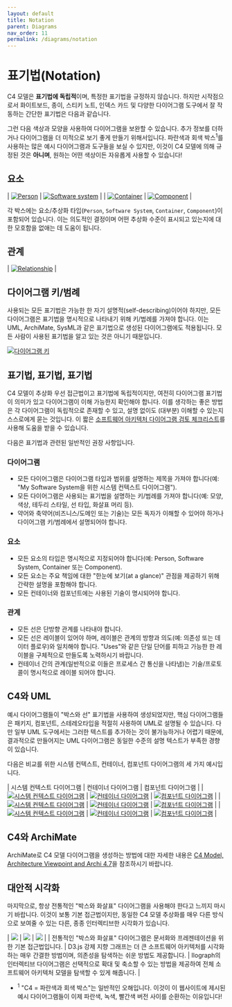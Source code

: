 ```yaml
---
layout: default
title: Notation
parent: Diagrams
nav_order: 11
permalink: /diagrams/notation
---
```


# 표기법(Notation)

C4 모델은 **표기법에 독립적**이며, 특정한 표기법을 규정하지 않습니다. 하지만 시작점으로서 화이트보드, 종이, 스티키 노트, 인덱스 카드 및 다양한 다이어그램 도구에서 잘 작동하는 간단한 표기법은 다음과 같습니다.

그런 다음 색상과 모양을 사용하여 다이어그램을 보완할 수 있습니다. 추가 정보를 더하거나 다이어그램을 더 미적으로 보기 좋게 만들기 위해서입니다. 파란색과 회색 박스<sup>1</sup>를 사용하는 많은 예시 다이어그램과 도구들을 보실 수 있지만, 이것이 C4 모델에 의해 규정된 것은 **아니며**, 원하는 어떤 색상이든 자유롭게 사용할 수 있습니다!

## 요소

| [![Person](../images/notation-person.png)](../images/notation-person.png) | [![Software system](../images/notation-software-system.png)](../images/notation-software-system.png) |
| [![Container](../images/notation-container.png)](../images/notation-container.png) | [![Component](../images/notation-component.png)](../images/notation-component.png) |

각 박스에는 요소/추상화 타입(`Person`, `Software System`, `Container`, `Component`)이 포함되어 있습니다. 이는 의도적인 결정이며 어떤 추상화 수준이 표시되고 있는지에 대한 모호함을 없애는 데 도움이 됩니다.

## 관계

| [![Relationship](../images/notation-relationship.png)](../images/notation-relationship.png) |

## 다이어그램 키/범례

사용되는 모든 표기법은 가능한 한 자기 설명적(self-describing)이어야 하지만, 모든 다이어그램은 표기법을 명시적으로 나타내기 위해 키/범례를 가져야 합니다. 이는 UML, ArchiMate, SysML과 같은 표기법으로 생성된 다이어그램에도 적용됩니다. 모든 사람이 사용된 표기법을 알고 있는 것은 아니기 때문입니다.

[![다이어그램 키](https://static.structurizr.com/workspace/36141/diagrams/Containers-key.png)](https://static.structurizr.com/workspace/36141/diagrams/Containers-key.png)

## 표기법, 표기법, 표기법

C4 모델이 추상화 우선 접근법이고 표기법에 독립적이지만, 여전히 다이어그램 표기법이 의미가 있고 다이어그램이 이해 가능한지 확인해야 합니다. 이를 생각하는 좋은 방법은 각 다이어그램이 독립적으로 존재할 수 있고, 설명 없이도 (대부분) 이해할 수 있는지 스스로에게 묻는 것입니다. 이 짧은 [소프트웨어 아키텍처 다이어그램 검토 체크리스트](/diagrams/checklist)를 사용해 도움을 받을 수 있습니다.

다음은 표기법과 관련된 일반적인 권장 사항입니다.

### 다이어그램

- 모든 다이어그램은 다이어그램 타입과 범위를 설명하는 제목을 가져야 합니다(예: "My Software System을 위한 시스템 컨텍스트 다이어그램").
- 모든 다이어그램은 사용되는 표기법을 설명하는 키/범례를 가져야 합니다(예: 모양, 색상, 테두리 스타일, 선 타입, 화살표 머리 등).
- 약어와 축약어(비즈니스/도메인 또는 기술)는 모든 독자가 이해할 수 있어야 하거나 다이어그램 키/범례에서 설명되어야 합니다.

### 요소

- 모든 요소의 타입은 명시적으로 지정되어야 합니다(예: Person, Software System, Container 또는 Component).
- 모든 요소는 주요 책임에 대한 "한눈에 보기(at a glance)" 관점을 제공하기 위해 간략한 설명을 포함해야 합니다.
- 모든 컨테이너와 컴포넌트에는 사용된 기술이 명시되어야 합니다.

### 관계

- 모든 선은 단방향 관계를 나타내야 합니다.
- 모든 선은 레이블이 있어야 하며, 레이블은 관계의 방향과 의도(예: 의존성 또는 데이터 플로우)와 일치해야 합니다. "Uses"와 같은 단일 단어를 피하고 가능한 한 레이블을 구체적으로 만들도록 노력하시기 바랍니다.
- 컨테이너 간의 관계(일반적으로 이들은 프로세스 간 통신을 나타냄)는 기술/프로토콜이 명시적으로 레이블 되어야 합니다.

## C4와 UML

예시 다이어그램들이 "박스와 선" 표기법을 사용하여 생성되었지만, 핵심 다이어그램들은 패키지, 컴포넌트, 스테레오타입을 적절히 사용하여 UML로 설명될 수 있습니다. 다만 일부 UML 도구에서는 그러한 텍스트를 추가하는 것이 불가능하거나 어렵기 때문에, 결과적으로 만들어지는 UML 다이어그램은 동일한 수준의 설명 텍스트가 부족한 경향이 있습니다.

다음은 비교를 위한 시스템 컨텍스트, 컨테이너, 컴포넌트 다이어그램의 세 가지 예시입니다.

| 시스템 컨텍스트 다이어그램 | 컨테이너 다이어그램 | 컴포넌트 다이어그램 |
| [![시스템 컨텍스트 다이어그램](../images/spring-petclinic-system-context.png)](../images/spring-petclinic-system-context.png) | [![컨테이너 다이어그램](../images/spring-petclinic-containers.png)](../images/spring-petclinic-containers.png) | [![컴포넌트 다이어그램](../images/spring-petclinic-components.png)](../images/spring-petclinic-components.png) |
| [![시스템 컨텍스트 다이어그램](../images/spring-petclinic-system-context-plantuml.png)](../images/spring-petclinic-system-context-plantuml.png) | [![컨테이너 다이어그램](../images/spring-petclinic-containers-plantuml.png)](../images/spring-petclinic-containers-plantuml.png) | [![컴포넌트 다이어그램](../images/spring-petclinic-components-plantuml.png)](../images/spring-petclinic-components-plantuml.png) |
| [![시스템 컨텍스트 다이어그램](../images/spring-petclinic-system-context-staruml.png)](../images/spring-petclinic-system-context-staruml.png) | [![컨테이너 다이어그램](../images/spring-petclinic-containers-staruml.png)](../images/spring-petclinic-containers-staruml.png) | [![컴포넌트 다이어그램](../images/spring-petclinic-components-staruml.png)](../images/spring-petclinic-components-staruml.png) |

## C4와 ArchiMate

ArchiMate로 C4 모델 다이어그램을 생성하는 방법에 대한 자세한 내용은 [C4 Model, Architecture Viewpoint and Archi 4.7](https://www.archimatetool.com/blog/2020/04/18/c4-model-architecture-viewpoint-and-archi-4-7/)을 참조하시기 바랍니다.

## 대안적 시각화

마지막으로, 항상 전통적인 "박스와 화살표" 다이어그램을 사용해야 한다고 느끼지 마시기 바랍니다. 이것이 보통 기본 접근법이지만, 동일한 C4 모델 추상화를 매우 다른 방식으로 보여줄 수 있는 다른, 종종 인터렉티브한 시각화가 있습니다.

| [![](../images/alternative-1.png)](https://structurizr.com/dsl?example=microservices) | [![](../images/alternative-2.png)](https://structurizr.com/dsl?example=microservices&renderer=graph) | [![](../images/alternative-3.png)](https://structurizr.com/dsl?example=microservices&renderer=ilograph) |
| 전통적인 "박스와 화살표" 다이어그램은 문서화와 프레젠테이션을 위한 기본 접근법입니다. | D3.js 강제 지향 그래프는 더 큰 소프트웨어 아키텍처를 시각화하는 매우 간결한 방법이며, 의존성을 탐색하는 쉬운 방법도 제공합니다. | Ilograph의 인터렉티브 다이어그램은 선택적으로 확대 및 축소할 수 있는 방법을 제공하여 전체 소프트웨어 아키텍처 모델을 탐색할 수 있게 해줍니다. |

- <sup>1</sup> "C4 = 파란색과 회색 박스"는 일반적인 오해입니다. 이것이 이 웹사이트에 제시된 예시 다이어그램들이 이제 파란색, 녹색, 빨간색 버전 사이를 순환하는 이유입니다!

<script type="application/javascript" src="https://code.jquery.com/jquery-3.7.1.slim.min.js"></script>
<script type="application/javascript" src="/assets/c4model.js"></script>
